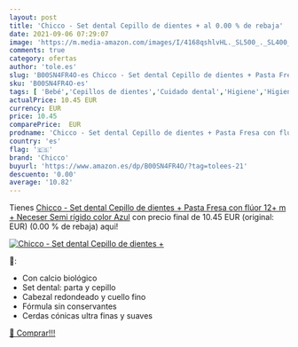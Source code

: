 ```yaml
---
layout: post
title: 'Chicco - Set dental Cepillo de dientes + al 0.00 % de rebaja'
date: 2021-09-06 07:29:07
image: 'https://m.media-amazon.com/images/I/4168qshlvHL._SL500_._SL400_.jpg'
comments: true
category: ofertas
author: 'tole.es'
slug: 'B00SN4FR4O-es Chicco - Set dental Cepillo de dientes + Pasta Fresa con...'
sku: 'B00SN4FR4O-es'
tags: [ 'Bebé','Cepillos de dientes','Cuidado dental','Higiene','Higiene y cuidado','cepillo','chicco','de','dientes', ]
actualPrice: 10.45 EUR
currency: EUR
price: 10.45
comparePrice:  EUR
prodname: 'Chicco - Set dental Cepillo de dientes + Pasta Fresa con flúor 12+ m + Neceser Semi rígido  color Azul'
country: 'es'
flag: '🇪🇸'
brand: 'Chicco'
buyurl: 'https://www.amazon.es/dp/B00SN4FR4O/?tag=tolees-21'
descuento: '0.00'
average: '10.82'
---
```


Tienes [Chicco - Set dental Cepillo de dientes + Pasta Fresa con flúor 12+ m + Neceser Semi rígido  color Azul](https://www.amazon.es/dp/B00SN4FR4O/?tag=tolees-21) con precio final de  10.45 EUR (original:  EUR) (0.00 %  de rebaja) aqui!

[![Chicco - Set dental Cepillo de dientes +](https://m.media-amazon.com/images/I/4168qshlvHL._SL500_._SL400_.jpg)](https://www.amazon.es/dp/B00SN4FR4O/?tag=tolees-21)

🔎:

- Con calcio biológico
- Set dental: parta y cepillo
- Cabezal redondeado y cuello fino
- Fórmula sin conservantes
- Cerdas cónicas ultra finas y suaves

[🛒 Comprar!!!](https://www.amazon.es/dp/B00SN4FR4O/?tag=tolees-21)
